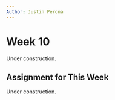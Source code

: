 ```yaml
---
Author: Justin Perona
---
```


# Week 10

Under construction.

## Assignment for This Week

Under construction.
